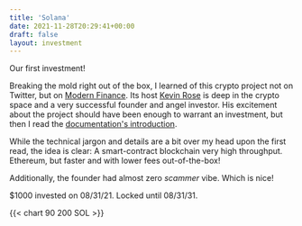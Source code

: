 ```yaml
---
title: 'Solana'
date: 2021-11-28T20:29:41+00:00
draft: false
layout: investment
---
```


Our first investment!

Breaking the mold right out of the box, I learned of this crypto project not on Twitter, but on [Modern Finance](https://modern.finance/episode/solana-ceo-anatoly-yakovenko/). Its host [Kevin Rose](https://twitter.com/kevinrose) is deep in the crypto space and a very successful founder and angel investor. His excitement about the project should have been enough to warrant an investment, but then I read the [documentation's introduction](https://docs.solana.com/introduction).

While the technical jargon and details are a bit over my head upon the first read, the idea is clear: A smart-contract blockchain very high throughput. Ethereum, but faster and with lower fees out-of-the-box!

Additionally, the founder had almost zero *scammer* vibe. Which is nice!

$1000 invested on 08/31/21. Locked until 08/31/31.   

{{< chart 90 200 SOL >}}
